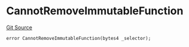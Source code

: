 # CannotRemoveImmutableFunction
[Git Source](https://github.com/thrackle-io/tron/blob/898ac13e9c0d669d38da44f8bf60a26e9528ba9b/src/protocol/economic/ruleProcessor/RuleProcessorDiamondLib.sol)


```solidity
error CannotRemoveImmutableFunction(bytes4 _selector);
```

